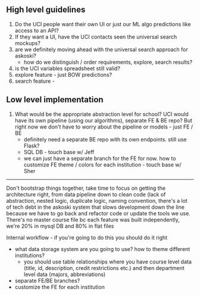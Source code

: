 ## High level guidelines

1. Do the UCI people want their own UI or just our ML algo predictions like access to an API?  
1. If they want a UI, have the UCI contacts seen the universal search mockups?
1. are we definitely moving ahead with the universal search approach for askoski?
    - how do we distinguish / order requirements, explore, search results?
1. is the UCI variables spreadsheet still valid?
1. explore feature - just BOW predictions?
1. search feature - 

## Low level implementation

1. What would be the appropriate abstraction level for school?  UCI would have its own pipeline (using our algorithms), separate FE & BE repo?  But right now we don't have to worry about the pipeline or models - just FE / BE
    - definitely need a separate BE repo with its own endpoints.  still use Flask?
    - SQL DB - touch base w/ Jeff 
    - we can just have a separate branch for the FE for now.  how to customize FE theme / colors for each institution - touch base w/ Sher

---

Don't bootstrap things together, take time to focus on getting the architecture right, from data pipeline down to clean code (lack of abstraction, nested logic, duplicate logic, naming convention, there's a lot of tech debt in the askoski system that slows development down the line because we have to go back and refactor code or update the tools we use.  There's no master course file bc each feature was built independently, we're 20% in mysql DB and 80% in flat files 

Internal workflow - if you're going to do this you should do it right

- what data storage system are you going to use?  how to theme different institutions?  
   - you should use table relationships where you have course level data (title, id, description, credit restrictions etc.) and then department level data (majors, abbreviations)
- separate FE/BE branches? 
- customize the FE for each institution